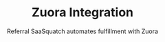 ---
title: Zuora Integration
integrationName: Zuora
highlights: |
    Zuora is the premier enterprise SaaS billing platform. Referral SaaSquatch can be integrated with Zuora integration to automatically track subscriptions and give discounts.
subtitle: Referral SaaSquatch automates fulfillment with Zuora
slug: zuora
keyFeatures:
 - Extends Zuora with the SaaSquatch referral code system
 - Provide recurring discounts on your customers' invoices
 - Detect cancelled subscriptions to automatically update referral rewards
moreInfo:
 - "[Zuora Tech Installation Guide](/developer/zuora)"
category: landingPage
template: intergrationLander.html
---
